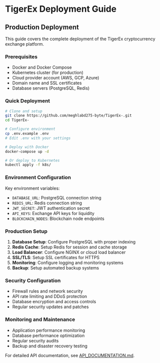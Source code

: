 # TigerEx Deployment Guide

## Production Deployment

This guide covers the complete deployment of the TigerEx cryptocurrency exchange platform.

### Prerequisites
- Docker and Docker Compose
- Kubernetes cluster (for production)
- Cloud provider account (AWS, GCP, Azure)
- Domain name and SSL certificates
- Database servers (PostgreSQL, Redis)

### Quick Deployment
```bash
# Clone and setup
git clone https://github.com/meghlabd275-byte/TigerEx-.git
cd TigerEx-

# Configure environment
cp .env.example .env
# Edit .env with your settings

# Deploy with Docker
docker-compose up -d

# Or deploy to Kubernetes
kubectl apply -f k8s/
```

### Environment Configuration
Key environment variables:
- `DATABASE_URL`: PostgreSQL connection string
- `REDIS_URL`: Redis connection string
- `JWT_SECRET`: JWT authentication secret
- `API_KEYS`: Exchange API keys for liquidity
- `BLOCKCHAIN_NODES`: Blockchain node endpoints

### Production Setup
1. **Database Setup**: Configure PostgreSQL with proper indexing
2. **Redis Cache**: Setup Redis for session and cache storage
3. **Load Balancer**: Configure NGINX or cloud load balancer
4. **SSL/TLS**: Setup SSL certificates for HTTPS
5. **Monitoring**: Configure logging and monitoring systems
6. **Backup**: Setup automated backup systems

### Security Configuration
- Firewall rules and network security
- API rate limiting and DDoS protection
- Database encryption and access controls
- Regular security updates and patches

### Monitoring and Maintenance
- Application performance monitoring
- Database performance optimization
- Regular security audits
- Backup and disaster recovery testing

For detailed API documentation, see [API_DOCUMENTATION.md](../API_DOCUMENTATION.md).
